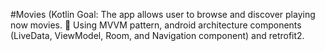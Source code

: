 #Movies (Kotlin
Goal: The app allows user to browse and discover playing now movies.
 Using MVVM pattern, android architecture components (LiveData, ViewModel, Room, and Navigation component) and retrofit2.
